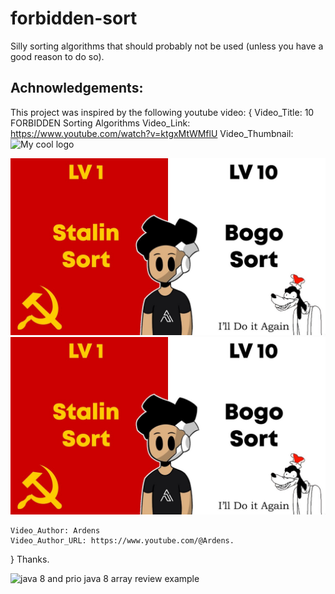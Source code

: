 # forbidden-sort
Silly sorting algorithms that should probably not be used (unless you have a good reason to do so).

## Achnowledgements:
This project was inspired by the following youtube video:
{
	Video_Title: 10 FORBIDDEN Sorting Algorithms
	Video_Link: https://www.youtube.com/watch?v=ktgxMtWMflU
	Video_Thumbnail: <img src="/docs/logo.png" alt="My cool logo"/>

![ktgxMtWMflU](README.md-images/ktgxMtWMflU-maxresdefault.jpg)
<img src="/README.md-images/ktgxMtWMflU-maxresdefault.jpg" alt="Video Thumbnail"/>

<!-- 
<img src="README.md-images/ktgxMtWMflU-maxresdefault.jpg" width="350" title="10 FORBIDDEN Sorting Algorithms">
<img src="README.md-images/ktgxMtWMflU-maxresdefault.jpg" width="350" alt="10 FORBIDDEN Sorting Algorithms"> -->
	Video_Author: Ardens
	Video_Author_URL: https://www.youtube.com/@Ardens.
}
Thanks.

<img width="964" alt="java 8 and prio java 8  array review example" src="https://github.com/jaimehernan95/arrayReview-java/blob/master/images/%20arrayExample.png">